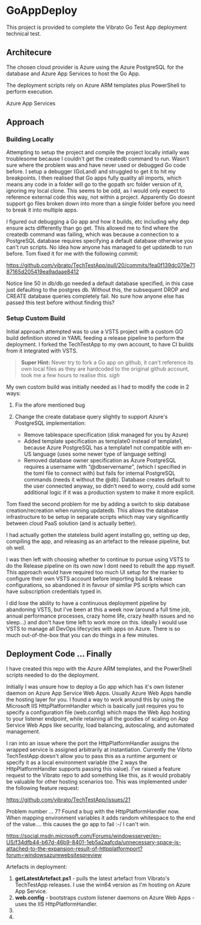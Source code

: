 # GoAppDeploy

This project is provided to complete the Vibrato Go Test App deployment technical test.

## Architecure
The chosen cloud provider is Azure using the Azure PostgreSQL for the database and Azure App Services to host the Go App.

The deployment scripts rely on Azure ARM templates plus PowerShell to perform execution.

Azure App Services

## Approach

### Building Locally

Attempting to setup the project and compile the project locally intially was troublesome because I couldn't get the createdb command to run. Wasn't sure where the problem was and have never used or debugged Go code before. I setup a debugger (GoLand) and struggled to get it to hit my breakpoints. I then realised that Go apps fully quality all imports, which means any code in a folder will go to the gopath src folder version of it, ignoring my local clone. This seems to be odd, as I would only expect to reference external code this way, not within a project. Apparently Go doesnt support go files broken down into more than a single folder before you need to break it into multiple apps.

I figured out debugging a Go app and how it builds, etc including why dep ensure acts differently than go get. This allowed me to find where the createdb command was failing, which was because a connection to a PostgreSQL database requires specifying a default database otherwise you can't run scripts. No idea how anyone has managed to get updatedb to run before. Tom fixed it for me with the following commit:

https://github.com/vibrato/TechTestApp/pull/20/commits/fea0f139dc070e7187165d205419ea9adaae8412

Notice line 50 in db/db.go needed a default database specified, in this case just defaulting to the postgres db. Without this, the subsequent DROP and CREATE database queries completely fail. No sure how anyone else has passed this test before without finding this?

### Setup Custom Build

Initial approach attempted was to use a VSTS project with a custom GO build definition stored in YAML feeding a release pipeline to perform the deployment. I forked the TechTestApp to my own account, to have CI builds from it integrated with VSTS.

>**Super Hint:** Never try to fork a Go app on github, it can't reference its own local files as they are hardcoded to the original github account, took me a few hours to realise this. 
>*sigh*

My own custom build was initially needed as I had to modify the code in 2 ways:

1. Fix the afore mentioned bug
2. Change the create database query slightly to support Azure's PostgreSQL implementation:

    * Remove tablespace specification (disk managed for you by Azure)
    * Added template specification as template0 instead of template1, because Azure PostgreSQL has a template1 not compatible with en-US language (uses some newer type of language setting)
    * Removed database owner specification as Azure PostgreSQL requires a username with “@dbservername”, (which I specified in the toml file to connect with) but fails for internal PostgreSQL commands (needs it without the @db). Database creates default to the user connected anyway, so didn’t need to worry, could add some additional logic if it was a production system to make it more explicit.

Tom fixed the second problem for me by adding a switch to skip database creation/recreation when running updatedb. This allows the database infrastructure to be setup in separate scripts which may vary significantly between cloud PaaS solution (and is actually better).

I had actually gotten the stateless build agent installing go, setting up dep, compiling the app, and releasing as an artefact to the release pipeline, but oh well.

I was then left with choosing whether to continue to pursue using VSTS to do the Release pipeline on its own now I dont need to rebuilt the app myself. This approach would have required too much UI setup for the marker to configure their own VSTS account before importing build & release configurations, so abandoned it in favour of similar PS scripts which can have subscription credentials typed in.

I did lose the ability to have a continuous deployment pipeline by abandoning VSTS, but I've been at this a week now (around a full time job, annual performance processes, crazy home life, crazy health issues and no sleep...) and don't have time left to work more on this. Ideally I would use VSTS to manage all DevOps lifecycles with apps on Azure. There is so much out-of-the-box that you can do things in a few minutes.

## Deployment Code ... Finally

I have created this repo with the Azure ARM templates, and the PowerShell scripts needed to do the deployment.

Initially I was unsure how to deploy a Go app which has it's own listener daemon on Azure App Service Web Apps. Usually Azure Web Apps handle the hosting layer for you. I found a way to work around this by using the Microsoft IIS HttpPlatformHandler which is basically just requires you to specify a configuration file (web.config) which maps the Web App hosting to your listener endpoint, while retaining all the goodies of scaling on App Service Web Apps like security, load balancing, autoscaling, and automated management.

I ran into an issue where the port the HttpPlatformHandler assigns the wrapped service is assigned arbitrarily at instantiation. Currently the Vibrto TechTestApp doesn't allow you to pass this as a runtime argument or specify it as a local environment variable (the 2 ways the HttpPlatformHandler supports passing this value). I've raised a feature request to the Vibrato repo to add something like this, as it would probably be valuable for other hosting scenarios too. This was implemented under the following feature request:

https://github.com/vibrato/TechTestApp/issues/21

Problem number ... 7? Found a bug with the HttpPlatformHandler now. When mapping environment variables it adds random whitespace to the end of the value.... this causes the go app to fail :-/ I can't win.

https://social.msdn.microsoft.com/Forums/windowsserver/en-US/f34dfb44-b67d-46b9-8401-1eb5a2aafcda/unnecessary-space-is-attached-to-the-expansion-result-of-httpplatformport?forum=windowsazurewebsitespreview


Artefacts in deployment:

1. **getLatestArtefact.ps1** - pulls the latest artefact from Vibrato's TechTestApp releases. I use the win64 version as I'm hosting on Azure App Service.
2. **web.config** - bootstraps custom listener daemons on Azure Web Apps - uses the IIS HttpPlatformHandler.
3. 
4. 



